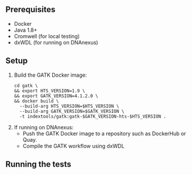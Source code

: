 ## Prerequisites

* Docker
* Java 1.8+
* Cromwell (for local testing)
* dxWDL (for running on DNAnexus)

## Setup

1. Build the GATK Docker image:
    ```
    cd gatk \
    && export HTS_VERSION=1.9 \
    && export GATK_VERSION=4.1.2.0 \
    && docker build \
      --build-arg HTS_VERSION=$HTS_VERSION \
      --build-arg GATK_VERSION=$GATK_VERSION \
      -t indextools/gatk:gatk-$GATK_VERSION-hts-$HTS_VERSION .
    ```
2. If running on DNAnexus:
    * Push the GATK Docker image to a repository such as DockerHub or Quay.
    * Compile the GATK workflow using dxWDL

## Running the tests

